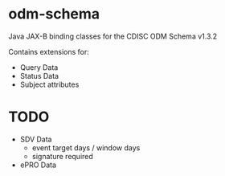 # odm-schema
Java JAX-B binding classes for the CDISC ODM Schema v1.3.2

Contains extensions for:
* Query Data
* Status Data
* Subject attributes


# TODO

* SDV Data
    * event target days / window days
    * signature required    
* ePRO Data
